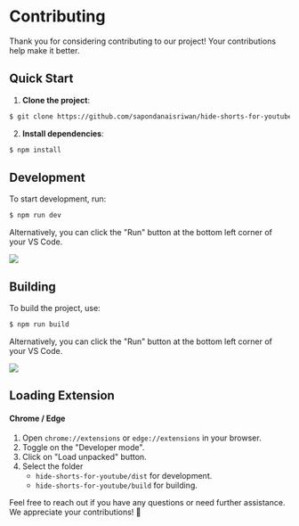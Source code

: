 # Contributing

Thank you for considering contributing to our project! Your contributions help make it better.

## Quick Start

1. **Clone the project**:

```bash
$ git clone https://github.com/sapondanaisriwan/hide-shorts-for-youtube.git
```

2. **Install dependencies**:

```bash
$ npm install
```

## Development

To start development, run:

```bash
$ npm run dev
```

Alternatively, you can click the "Run" button at the bottom left corner of your VS Code.

![](https://i.imgur.com/2wAhMfn.png)

## Building

To build the project, use:

```bash
$ npm run build
```

Alternatively, you can click the "Run" button at the bottom left corner of your VS Code.

![](https://i.imgur.com/2wAhMfn.png)

## Loading Extension

#### Chrome / Edge

1. Open `chrome://extensions` or `edge://extensions` in your browser.
2. Toggle on the "Developer mode".
3. Click on "Load unpacked" button.
4. Select the folder
   - `hide-shorts-for-youtube/dist` for development.
   - `hide-shorts-for-youtube/build` for building.

Feel free to reach out if you have any questions or need further assistance. We appreciate your contributions! 🚀
